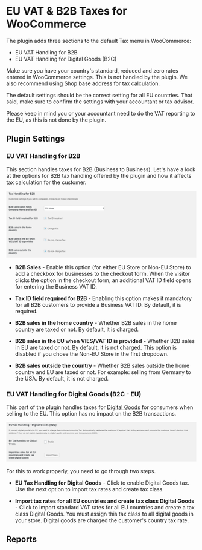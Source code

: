 # EU VAT & B2B Taxes for WooCommerce

The plugin adds three sections to the default Tax menu in WooCommerce:

- EU VAT Handling for B2B
- EU VAT Handling for Digital Goods (B2C)

Make sure you have your country's standard, reduced and zero rates entered in WooCommerce settings. This is not handled by the plugin. We also recommend using Shop base address for tax calculation.

The default settings should be the correct setting for all EU countries. That said, make sure to confirm the settings with your accountant or tax advisor.

Please keep in mind you or your accountant need to do the VAT reporting to the EU, as this is not done by the plugin.


## Plugin Settings

### EU VAT Handling for B2B

This section handles taxes for B2B (Business to Business). Let's have a look at the options for B2B tax handling offered by the plugin and how it affects tax calculation for the customer.

<img src="images/tax-b2b.png" alt="Tax Handling for B2B">

- **B2B Sales** - Enable this option (for either EU Store or Non-EU Store) to add a checkbox for businesses to the checkout form. When the visitor clicks the option in the checkout form, an additional VAT ID field opens for entering the Business VAT ID. 

- **Tax ID field required for B2B** - Enabling this option makes it mandatory for all B2B customers to provide a Business VAT ID. By default, it is required.

- **B2B sales in the home country** - Whether B2B sales in the home country are taxed or not. By default, it is charged.

- **B2B sales in the EU when VIES/VAT ID is provided** - Whether B2B sales in EU are taxed or not. By default, it is not charged. This option is disabled if you chose the Non-EU Store in the first dropdown.

- **B2B sales outside the country** - Whether B2B sales outside the home country and EU are taxed or not. For example: selling from Germany to the USA. By default, it is not charged.

### EU VAT Handling for Digital Goods (B2C - EU)

This part of the plugin handles taxes for [Digital Goods](https://quaderno.io/resources/eu-vat-guide/) for consumers when selling to the EU. This option has no impact on the B2B transactions.

<img src="images/tax-b2c-digital.png" alt="Digital Goods (B2C)">

For this to work properly, you need to go through two steps.

- **EU Tax Handling for Digital Goods** - Click to enable Digital Goods tax. Use the next option to import tax rates and create tax class.

- **Import tax rates for all EU countries and create tax class Digital Goods** - Click to import standard VAT rates for all EU countries and create a tax class Digital Goods. You must assign this tax class to all digital goods in your store. Digital goods are charged the customer's country tax rate.


## Reports
